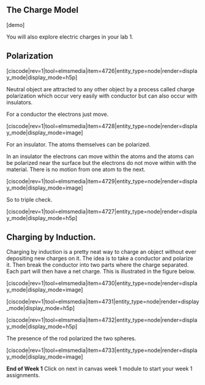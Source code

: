 ## The Charge Model
[demo]

<lrndesign-sidenote label="Instructor Note" icon="bookmark" bg-color="#c2e5f2">
You will also explore electric charges in your lab 1. 
</lrndesign-sidenote>

## Polarization 

[ciscode|rev=1|tool=elmsmedia|item=4726|entity_type=node|render=display_mode|display_mode=h5p]

Neutral object are attracted to any other object by a process called charge polarization which occur very easily with conductor but can also occur with insulators. 

For a conductor the electrons just move. 

[ciscode|rev=1|tool=elmsmedia|item=4728|entity_type=node|render=display_mode|display_mode=image]

For an insulator. The atoms themselves can be polarized.

 <lrndesign-sidenote label="Instructor Note" icon="bookmark" bg-color="#c2e5f2">
In an insulator the electrons can move within the atoms and the atoms can be polarized near the surface but the electrons do not move within with the material. There is no motion from one atom to the next. 
</lrndesign-sidenote>


[ciscode|rev=1|tool=elmsmedia|item=4729|entity_type=node|render=display_mode|display_mode=image]

So to triple check. 

[ciscode|rev=1|tool=elmsmedia|item=4727|entity_type=node|render=display_mode|display_mode=h5p]

## Charging by Induction. 

Charging by induction is a pretty neat way to charge an object without ever depositing new charges on it. The idea is to take a conductor and polarize it. Then break the conductor into two parts where the charge separated. Each part will then have a net charge. This is illustrated in the figure below. 

[ciscode|rev=1|tool=elmsmedia|item=4730|entity_type=node|render=display_mode|display_mode=image]

[ciscode|rev=1|tool=elmsmedia|item=4731|entity_type=node|render=display_mode|display_mode=h5p]

[ciscode|rev=1|tool=elmsmedia|item=4732|entity_type=node|render=display_mode|display_mode=h5p]

The presence of the rod polarized the two spheres.

[ciscode|rev=1|tool=elmsmedia|item=4733|entity_type=node|render=display_mode|display_mode=image]

**End of Week 1** Click on next in canvas week 1 module to start your week 1 assignments. 